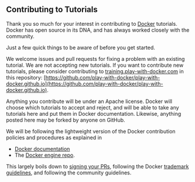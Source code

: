 ## Contributing to Tutorials

Thank you so much for your interest in contributing to [Docker](https://docker.com) tutorials. Docker has open source in its DNA, and has always worked closely with the community.

Just a few quick things to be aware of before you get started.

We welcome issues and pull requests for fixing a problem with an existing tutorial. We are not accepting new tutorials. If you want to contribute new tutorials, please consider contributing to [training.play-with-docker.com](https://training.play-with-docker.com) in this repository: [https://github.com/play-with-docker/play-with-docker.github.io](https://github.com/play-with-docker/play-with-docker.github.io).

Anything you contribute will be under an Apache license. Docker will choose which tutorials to accept and reject, and will be able to take any tutorials here and put them in Docker documentation. Likewise, anything posted here may be forked by anyone on GitHub.

We will be following the lightweight version of the Docker contribution policies and procedures as explained in

- [Docker documentation](https://docs.docker.com)
- The [Docker engine repo](https://github.com/moby/moby/blob/master/CONTRIBUTING.md).

This largely boils down to [signing your PRs](https://github.com/moby/moby/blob/master/CONTRIBUTING.md#sign-your-work), following the Docker [trademark guidelines](https://www.docker.com/trademark-guidelines), and following the community guidelines.
